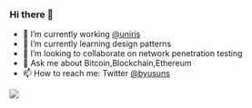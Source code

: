 ### Hi there 👋

- 🔭 I’m currently working [@uniris](https://www.uniris.io)
- 🌱 I’m currently learning design patterns
- 👯 I’m looking to collaborate on network penetration testing
- 💬 Ask me about Bitcoin,Blockchain,Ethereum
- 📫 How to reach me: Twitter [@byusuns](https://www.twitter.com/byusuns)

<img src="https://github-readme-stats.vercel.app/api?username=imnik11&&show_icons=true&title_color=000000&icon_color=bb2acf&text_color=576258&bg_color=ffffff">
<!--
**imnik11/imnik11** is a ✨ _special_ ✨ repository because its `README.md` (this file) appears on your GitHub profile.

Here are some ideas to get you started:


- 🌱 I’m currently learning ...
- 👯 I’m looking to collaborate on ...
- 🤔 I’m looking for help with ...
- 💬 Ask me about ...
- 📫 How to reach me: ...
- 😄 Pronouns: ...
- ⚡ Fun fact: ...

https://github-readme-stats.vercel.app/api?username=imnik11&&show_icons=true&title_color=000000&icon_color=bb2acf&text_color=576258&bg_color=ffffff
-->
